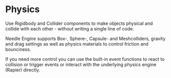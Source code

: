 # Physics

Use Rigidbody and Collider components to make objects physical and collide with each other - without writing a single line of code.     

Needle Engine supports Box-, Sphere-, Capsule- and Meshcolliders, gravity and drag settings as well as physics materials to control friction and bounciness.    

If you need more control you can use the built-in event functions to react to collision or trigger events or interact with the underlying physics engine (Rapier) directly.

